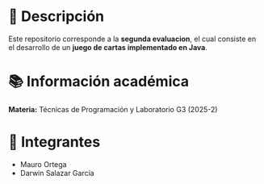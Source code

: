 # 📖 Descripción

Este repositorio corresponde a la **segunda evaluacion**, el cual consiste en el desarrollo de un **juego de cartas implementado en Java**.

# 📚 Información académica

**Materia:** Técnicas de Programación y Laboratorio G3 (2025-2)

# 👥 Integrantes

- Mauro Ortega  
- Darwin Salazar García  
